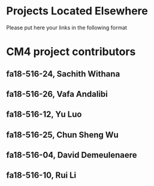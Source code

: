 # Projects Located Elsewhere

Please put here your links in the following format

# CM4 project contributors

## fa18-516-24, Sachith Withana
## fa18-516-26, Vafa Andalibi
## fa18-516-12, Yu Luo
## fa18-516-25, Chun Sheng Wu
## fa18-516-04, David Demeulenaere
## fa18-516-10, Rui Li




